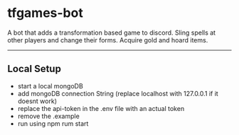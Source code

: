 # tfgames-bot
A bot that adds a transformation based game to discord.
Sling spells at other players and change their forms.
Acquire gold and hoard items.

---

## Local Setup
- start a local mongoDB
- add mongoDB connection String (replace localhost with 127.0.0.1 if it doesnt work)
- replace the api-token in the .env file with an actual token
- remove the .example
- run using npm rum start